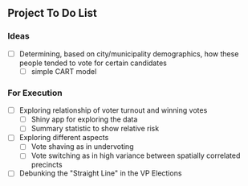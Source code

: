## Project To Do List

### Ideas
- [ ] Determining, based on city/municipality demographics, how these people tended to vote for certain candidates
  - [ ] simple CART model

### For Execution
- [ ] Exploring relationship of voter turnout and winning votes
  - [ ] Shiny app for exploring the data
  - [ ] Summary statistic to show relative risk
- [ ] Exploring different aspects
  - [ ] Vote shaving as in undervoting
  - [ ] Vote switching as in high variance between spatially correlated precincts
- [ ] Debunking the "Straight Line" in the VP Elections
